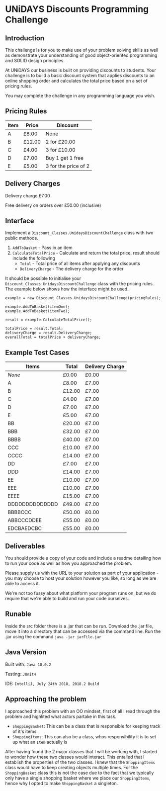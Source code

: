 # UNiDAYS Discounts Programming Challenge

## Introduction

This challenge is for you to make use of your problem solving skills as well as demonstrate your understanding of good object-oriented programming and SOLID design principles.

At UNiDAYS our business is built on providing discounts to students. Your challenge is to build a basic discount system that applies discounts to an online shopping order and calculates the total price based on a set of pricing rules.

You may complete the challenge in any programming language you wish.

## Pricing Rules

| Item | Price  | Discount |
| ---- | ------ | -------- |
| A    | £8.00  | None |
| B    | £12.00 | 2 for £20.00 |
| C    | £4.00  | 3 for £10.00 |
| D    | £7.00  | Buy 1 get 1 free |
| E    | £5.00  | 3 for the price of 2 |

## Delivery Charges

Delivery charge £7.00

Free delivery on orders over £50.00 (inclusive)

## Interface

Implement a `Discount_Classes.UnidaysDiscountChallenge` class with two public methods.

1. `AddToBasket` - Pass in an item
2. `CalculateTotalPrice` - Calculate and return the total price, result should include the following
    - `Total` - Total price of all items after applying any discounts
    - `DeliveryCharge` - The delivery charge for the order

It should be possible to initialise your `Discount_Classes.UnidaysDiscountChallenge` class with the pricing rules. The example below shows how the interface might be used.

```
example = new Discount_Classes.UnidaysDiscountChallenge(pricingRules);

example.AddToBasket(itemOne);
example.AddToBasket(itemTwo);

result = example.CalculateTotalPrice();

totalPrice = result.Total;
deliveryCharge = result.DeliveryCharge;
overallTotal = totalPrice + deliveryCharge;
```

## Example Test Cases

| Items          | Total  | Delivery Charge |
| -------------- | ------ | --------------- |
| _None_         | £0.00  | £0.00 |
| A              | £8.00  | £7.00 |
| B              | £12.00 | £7.00 |
| C              | £4.00  | £7.00 |
| D              | £7.00  | £7.00 |
| E              | £5.00  | £7.00 |
| BB             | £20.00 | £7.00 |
| BBB            | £32.00 | £7.00 |
| BBBB           | £40.00 | £7.00 |
| CCC            | £10.00 | £7.00 |
| CCCC           | £14.00 | £7.00 |
| DD             | £7.00  | £7.00 |
| DDD            | £14.00 | £7.00 |
| EE             | £10.00 | £7.00 |
| EEE            | £10.00 | £7.00 |
| EEEE           | £15.00 | £7.00 |
| DDDDDDDDDDDDDD | £49.00 | £7.00 |
| BBBBCCC        | £50.00 | £0.00 |
| ABBCCCDDEE     | £55.00 | £0.00 |
| EDCBAEDCBC     | £55.00 | £0.00 |

## Deliverables

You should provide a copy of your code and include a readme detailing how to run your code as well as how you approached the problem. 

Please supply us with the URL to your solution as part of your application - you may choose to host your solution however you like, so long as we are able to access it.

We're not too fussy about what platform your program runs on, but we do require that we're able to build and run your code ourselves.


## Runable

Inside the src folder there is a .jar that can be run. Download the .jar file, move it into a directory that can be accessed via the command line. Run the .jar using the command ```java -jar jarFile.jar ```

## Java Version
Built with: `Java 10.0.2`

Testing: `JUnit4`

IDE: `IntelliJ, July 24th 2018, 2018.2 Build`


## Approaching the problem

I approached this problem with an OO mindset, first of all I read through the problem and highlited what actors partake in this task. 
 - `ShoppingBasket`: This can be a class that is responsible for keeping track of it's items
 - `ShoppingItems`: This can also be a class, whos responsibility it is to set up what an `Item` actually is
 
After having found the 2 major classes that I will be working with, I started to wonder how these two classes would interact. This entailed that I establish the properties of the two classes. I knew that the `ShoppingItems` class would have to keep creating objects multiple times. For the `ShoppingBasket` class this is not the case due to the fact that we typically only have a single shopping basket where we place our `ShoppingItems`, hence why I opted to make `ShoppingBasket` a singleton.
